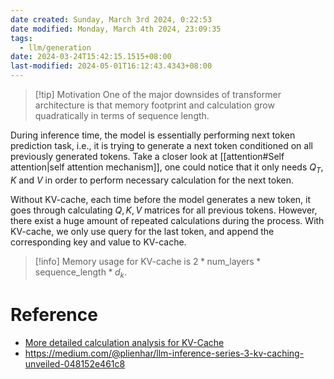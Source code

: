 ```yaml
---
date created: Sunday, March 3rd 2024, 0:22:53
date modified: Monday, March 4th 2024, 23:09:35
tags:
  - llm/generation
date: 2024-03-24T15:42:15.1515+08:00
last-modified: 2024-05-01T16:12:43.4343+08:00
---
```

> [!tip] Motivation
> One of the major downsides of transformer architecture is that memory footprint and calculation grow quadratically in terms of sequence length.

During inference time, the model is essentially performing next token prediction task, i.e., it is trying to generate a next token conditioned on all previously generated tokens. Take a closer look at [[attention#Self attention|self attention mechanism]], one could notice that it only needs $Q_{T}$, $K$ and $V$ in order to perform necessary calculation for the next token. 

Without KV-cache, each time before the model generates a new token, it goes through calculating $Q, K, V$ matrices for all previous tokens. However, there exist a huge amount of repeated calculations during the process. With KV-cache, we only use query for the last token, and append the corresponding key and value to KV-cache.

> [!info] Memory usage for KV-cache is $2*\text{num\_layers}*\text{sequence\_length}*d_{k}$.

# Reference


- [More detailed calculation analysis for KV-Cache](https://kipp.ly/transformer-inference-arithmetic/)
- https://medium.com/@plienhar/llm-inference-series-3-kv-caching-unveiled-048152e461c8
